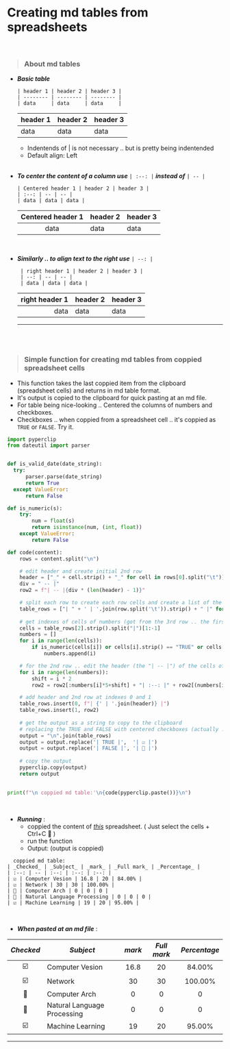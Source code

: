 # Creating md tables from spreadsheets

<BR>

> ### About md tables

- ___Basic table___
  ```
  | header 1 | header 2 | header 3 |
  | -------- | -------- | -------- |
  | data     | data     | data     | 
  ```
  | header 1 | header 2 | header 3 |
  | -------- | -------- | -------- |
  | data     | data     | data     | 

  - Indentends of | is not necessary .. but is pretty being indentended
  - Default align: Left

   <BR>

- ___To center the content of a column use___ `| :--: |` ___instead of___ `| -- |`

  ```
  | Centered header 1 | header 2 | header 3 |
  | :--: | -- | -- |
  | data | data | data |
  ```
  | Centered header 1 | header 2 | header 3 |
  | :--: | -- | -- |
  | data | data | data |

<BR>

- ___Similarly .. to align text to the right use___ `| --: |`
  
   ```
    | right header 1 | header 2 | header 3 |
    | --: | -- | -- |
    | data | data | data |
    ```
    | right header 1 | header 2 | header 3 |
    | --: | -- | -- |
    | data | data | data |

  ---

<BR>
<BR>

> ### Simple function for creating md tables from coppied spreadsheet cells

  - This function takes the last coppied item from the clipboard (spreadsheet cells) and returns in md table format.
  - It's output is copied to the clipboard for quick pasting at an md file.
  - For table being nice-looking .. Centered the columns of numbers and checkboxes.
  - Checkboxes .. when coppied from a spreadsheet cell .. it's coppied as `TRUE` or `FALSE`. Try it.

  ```python
  import pyperclip  
  from dateutil import parser


  def is_valid_date(date_string):
    try:
        parser.parse(date_string)
        return True
    except ValueError:
        return False

  def is_numeric(s):
      try:
          num = float(s)
          return isinstance(num, (int, float))
      except ValueError:
          return False
  
  def code(content):
      rows = content.split("\n")
  
      # edit header and create initial 2nd row
      header = ["_" + cell.strip() + "_" for cell in rows[0].split("\t")]
      div = " -- |"
      row2 = f"| -- |{div * (len(header) - 1)}"
  
      # split each row to create each row cells and create a list of the rest rows
      table_rows = ["| " + ' | '.join(row.split('\t')).strip() + " |" for row in rows[1:]]
      
      # get indexes of cells of numbers (got from the 3rd row .. the first one containing data)
      cells = table_rows[2].strip().split("|")[1:-1]
      numbers = []
      for i in range(len(cells)):
          if is_numeric(cells[i]) or cells[i].strip() == "TRUE" or cells[i].strip() == "FALSE" or is_valid_date(cells[i]):
              numbers.append(i)
  
      # for the 2nd row .. edit the header (the "| -- |") of the cells of numbers to center the column .. set it to "| :--: |"
      for i in range(len(numbers)):
          shift = i * 2
          row2 = row2[:numbers[i]*5+shift] + "| :--: |" + row2[(numbers[i]+1)*5+shift + 1:]
  
      # add header and 2nd row at indexes 0 and 1
      table_rows.insert(0, f"| {' | '.join(header)} |")
      table_rows.insert(1, row2)
      
      # get the output as a string to copy to the clipboard
      # replacing the TRUE and FALSE with centered checkboxes (actually .. emoje)
      output = "\n".join(table_rows)
      output = output.replace('| TRUE |',  '| ☑️ |')
      output = output.replace('| FALSE |', '| 🔘 |')
      
      # copy the output
      pyperclip.copy(output)
      return output
  
      
  print(f"\n coppied md table:'\n{code(pyperclip.paste())}\n")
  ```

<BR>

  - ___Running___ :
    - coppied the content of _[this](https://docs.google.com/spreadsheets/d/1xeRlWnW6J5GJUykwMW46cCH8WUgqMTD8QQzBqwO3C1c/edit#gid=0)_ spreadsheet. ( Just select the cells + Ctrl+C 👀 )
    - run the function
    - Output: (output is coppied)<BR>
  ```
    coppied md table:
  | _Checked_ | _Subject_ | _mark_ | _Full mark_ | _Percentage_ |
  | :--: | -- | :--: | :--: | :--: |
  | ☑️ | Computer Vesion | 16.8 | 20 | 84.00% |
  | ☑️ | Network | 30 | 30 | 100.00% |
  | 🔘 | Computer Arch | 0 | 0 | 0 |
  | 🔘 | Natural Language Processing | 0 | 0 | 0 |
  | ☑️ | Machine Learning | 19 | 20 | 95.00% |
  ```
  
<BR>

   - ___When pasted at an md file___ :
     
  | _Checked_ | _Subject_ | _mark_ | _Full mark_ | _Percentage_ |
  | :--: | -- | :--: | :--: | :--: |
  | ☑️ | Computer Vesion | 16.8 | 20 | 84.00% |
  | ☑️ | Network | 30 | 30 | 100.00% |
  | 🔘 | Computer Arch | 0 | 0 | 0 |
  | 🔘 | Natural Language Processing | 0 | 0 | 0 |
  | ☑️ | Machine Learning | 19 | 20 | 95.00% |

---
